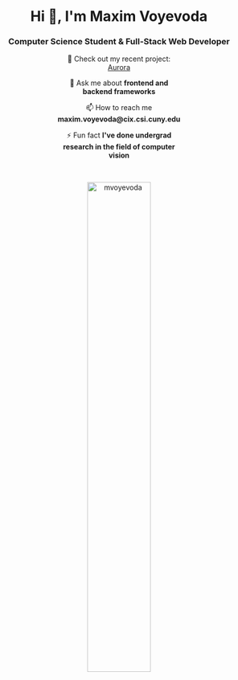 <h1 align="center">Hi 👋, I'm Maxim Voyevoda</h1>
<h3 align="center">Computer Science Student & Full-Stack Web Developer</h3>

<div style="width: 50%; margin: auto; text-align: center;">
  <p>🔭 Check out my recent project: <a href="https://github.com/mvoyevoda/Aurora">Aurora</a></p>

  <p>💬 Ask me about <strong>frontend and backend frameworks</strong></p>

  <p>📫 How to reach me <strong>maxim.voyevoda@cix.csi.cuny.edu</strong></p>

  <p>⚡ Fun fact <strong>I've done undergrad research in the field of computer vision</strong></p>
</div>

<br>
<p align="center">
  <img width="50%" src="https://github-readme-stats.vercel.app/api/top-langs?username=mvoyevoda&show_icons=true&locale=en&layout=compact" alt="mvoyevoda">
</p>
